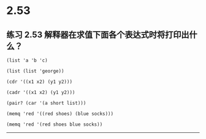 # 2.53

## 练习 2.53 解释器在求值下面各个表达式时将打印出什么？

```eval-scheme
(list 'a 'b 'c)
```

```eval-scheme
(list (list 'george))
```

```eval-scheme
(cdr '((x1 x2) (y1 y2)))
```

```eval-scheme
(cadr '((x1 x2) (y1 y2)))
```

```eval-scheme
(pair? (car '(a short list)))
```

```eval-scheme
(memq 'red '((red shoes) (blue socks)))
```

```eval-scheme
(memq 'red '(red shoes blue socks))
```

---